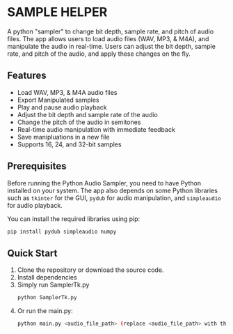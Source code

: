 # SAMPLE HELPER
A python "sampler" to change bit depth, sample rate, and pitch of audio files. 
The app allows users to load audio files (WAV, MP3, & M4A), and manipulate the audio in real-time. Users can adjust the bit depth, sample rate, and pitch of the audio, and apply these changes on the fly.

## Features

- Load WAV, MP3, & M4A audio files
- Export Manipulated samples
- Play and pause audio playback
- Adjust the bit depth and sample rate of the audio
- Change the pitch of the audio in semitones
- Real-time audio manipulation with immediate feedback
- Save manipluations in a new file
- Supports 16, 24, and 32-bit samples

## Prerequisites

Before running the Python Audio Sampler, you need to have Python installed on your system. The app also depends on some Python libraries such as `tkinter` for the GUI, `pydub` for audio manipulation, and `simpleaudio` for audio playback.

You can install the required libraries using pip:

```bash
pip install pydub simpleaudio numpy
```

## Quick Start

1. Clone the repository or download the source code.
2. Install dependencies
3. Simply run SamplerTk.py
   ```bash
   python SamplerTk.py
5. Or run the main.py:
   ```bash
   python main.py <audio_file_path> (replace <audio_file_path> with the path to your audio file).
